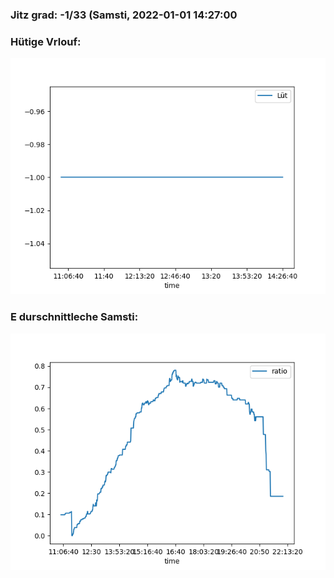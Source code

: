 ### Jitz grad: -1/33 (Samsti, 2022-01-01 14:27:00

### Hütige Vrlouf:
![Graph](Today.png)

### E durschnittleche Samsti:
![Graph](Samsti.png)